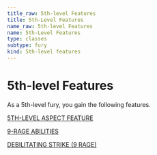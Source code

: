 ```yaml
---
title_raw: 5th-level Features
title: 5th-Level Features
name_raw: 5th-level Features
name: 5th-Level Features
type: classes
subtype: fury
kind: 5th-level features
---
```


# 5th-level Features

As a 5th-level fury, you gain the following features.

[5TH-LEVEL ASPECT FEATURE](./5th-Level%20Aspect%20Feature/5th-Level%20Aspect%20Feature.md)

[9-RAGE ABILITIES](./9-Rage%20Abilities.md)

[DEBILITATING STRIKE (9 RAGE)](./Debilitating%20Strike.md)
